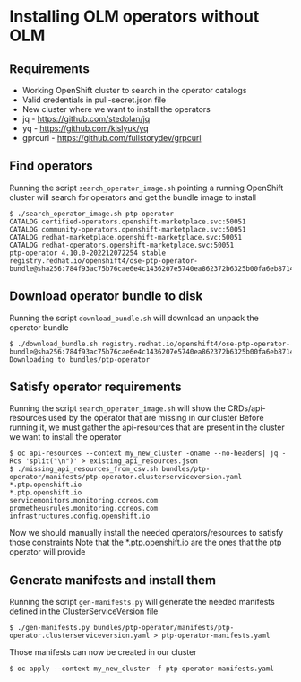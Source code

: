 # Installing OLM operators without OLM

## Requirements
* Working OpenShift cluster to search in the operator catalogs
* Valid credentials in pull-secret.json file
* New cluster where we want to install the operators
* jq - https://github.com/stedolan/jq
* yq - https://github.com/kislyuk/yq
* gprcurl - https://github.com/fullstorydev/grpcurl

## Find operators
Running the script `search_operator_image.sh` pointing a running OpenShift cluster will search for operators and get the bundle image to install
```
$ ./search_operator_image.sh ptp-operator
CATALOG certified-operators.openshift-marketplace.svc:50051
CATALOG community-operators.openshift-marketplace.svc:50051
CATALOG redhat-marketplace.openshift-marketplace.svc:50051
CATALOG redhat-operators.openshift-marketplace.svc:50051
ptp-operator 4.10.0-202212072254 stable registry.redhat.io/openshift4/ose-ptp-operator-bundle@sha256:784f93ac75b76cae6e4c1436207e5740ea862372b6325b00fa6eb8714972aa50
```

## Download operator bundle to disk
Running the script `download_bundle.sh` will download an unpack the operator bundle
```
$ ./download_bundle.sh registry.redhat.io/openshift4/ose-ptp-operator-bundle@sha256:784f93ac75b76cae6e4c1436207e5740ea862372b6325b00fa6eb8714972aa50
Downloading to bundles/ptp-operator
```

## Satisfy operator requirements
Running the script `search_operator_image.sh` will show the CRDs/api-resources used by the operator that are missing in our cluster
Before running it, we must gather the api-resources that are present in the cluster we want to install the operator
```
$ oc api-resources --context my_new_cluster -oname --no-headers| jq -Rcs 'split("\n")' > existing_api_resources.json
$ ./missing_api_resources_from_csv.sh bundles/ptp-operator/manifests/ptp-operator.clusterserviceversion.yaml
*.ptp.openshift.io
*.ptp.openshift.io
servicemonitors.monitoring.coreos.com
prometheusrules.monitoring.coreos.com
infrastructures.config.openshift.io
```

Now we should manually install the needed operators/resources to satisfy those constraints
Note that the \*.ptp.openshift.io are the ones that the ptp operator will provide

## Generate manifests and install them
Running the script `gen-manifests.py` will generate the needed manifests defined in the ClusterServiceVersion file
```
$ ./gen-manifests.py bundles/ptp-operator/manifests/ptp-operator.clusterserviceversion.yaml > ptp-operator-manifests.yaml
```

Those manifests can now be created in our cluster
```
$ oc apply --context my_new_cluster -f ptp-operator-manifests.yaml
```
